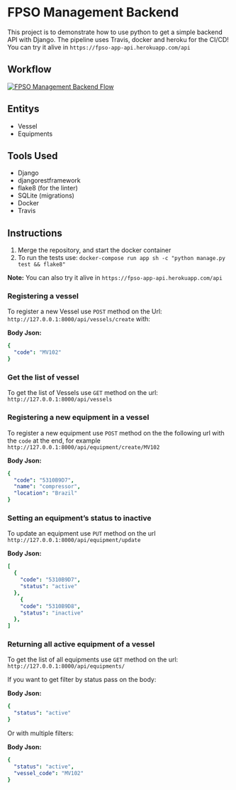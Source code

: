# FPSO Management Backend
This project is to demonstrate how to use python to get a simple backend API with Django. The pipeline uses Travis, docker and heroku for the CI/CD!
You can try it alive in `https://fpso-app-api.herokuapp.com/api`

## Workflow
[![FPSO Management Backend Flow](https://user-images.githubusercontent.com/7622553/95813333-088adc80-0cee-11eb-9beb-805238d8f9df.png)](https://whimsical.com/UG7Yb1dtYLgPRB7JBnRjoe)

## Entitys
* Vessel
* Equipments

## Tools Used
* Django
* djangorestframework
* flake8 (for the linter)
* SQLite (migrations)
* Docker
* Travis

## Instructions
1. Merge the repository, and start the docker container
2. To run the tests use: `docker-compose run app sh -c "python manage.py test && flake8"`

**Note:** You can also try it alive in `https://fpso-app-api.herokuapp.com/api`

### Registering a vessel
To register a new Vessel use `POST` method on the Url: `http://127.0.0.1:8000/api/vessels/create` with:

**Body Json:**
```yaml
{
  "code": "MV102"
}
```

### Get the list of vessel
To get the list of Vessels use `GET` method on the url: `http://127.0.0.1:8000/api/vessels`

### Registering a new equipment in a vessel
To register a new equipment use `POST` method on the the following url with the `code` at the end, for example `http://127.0.0.1:8000/api/equipment/create/MV102`

**Body Json:**
```yaml
{
  "code": "5310B9D7",
  "name": "compressor",
  "location": "Brazil"
}
```

### Setting an equipment’s status to inactive
To update an equipment use `PUT` method on the url `http://127.0.0.1:8000/api/equipment/update`

**Body Json:**
```yaml
[
  {
    "code": "5310B9D7",
    "status": "active"
  },
    {
    "code": "5310B9D8",
    "status": "inactive"
  },
]
```

### Returning all active equipment of a vessel
To get the list of all equipments use `GET` method on the url: `http://127.0.0.1:8000/api/equipments/`

If you want to get filter by status pass on the body:

**Body Json:**
```yaml
{
  "status": "active"
}
```

Or with multiple filters:

**Body Json:**
```yaml
{
  "status": "active",
  "vessel_code": "MV102"
}
```
